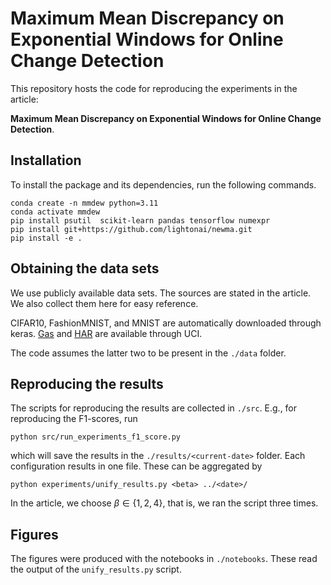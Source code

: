 # Maximum Mean Discrepancy on Exponential Windows for Online Change Detection

This repository hosts the code for reproducing the experiments in the article:

__Maximum Mean Discrepancy on Exponential Windows for Online Change Detection__.


## Installation

To install the package and its dependencies, run the following commands.

    conda create -n mmdew python=3.11
    conda activate mmdew
    pip install psutil  scikit-learn pandas tensorflow numexpr
    pip install git+https://github.com/lightonai/newma.git
    pip install -e .


## Obtaining the data sets

We use publicly available data sets. The sources are stated in the article. We also collect them here for easy reference.

CIFAR10, FashionMNIST, and MNIST are automatically downloaded through keras.
[Gas](https://archive.ics.uci.edu/dataset/224/gas+sensor+array+drift+dataset) and [HAR](https://archive.ics.uci.edu/dataset/240/human+activity+recognition+using+smartphones) are available through UCI.

The code assumes the latter two to be present in the  `./data` folder.


## Reproducing the results

The scripts for reproducing the results are collected in `./src`. E.g., for reproducing the F1-scores, run

    python src/run_experiments_f1_score.py

which will save the results in the `./results/<current-date>` folder. Each configuration results in one file. These can be aggregated by

    python experiments/unify_results.py <beta> ../<date>/

In the article, we choose $\beta \in \{1,2,4\}$, that is, we ran the script three times.


## Figures

The figures were produced with the notebooks in `./notebooks`. These read the output of the `unify_results.py` script.

